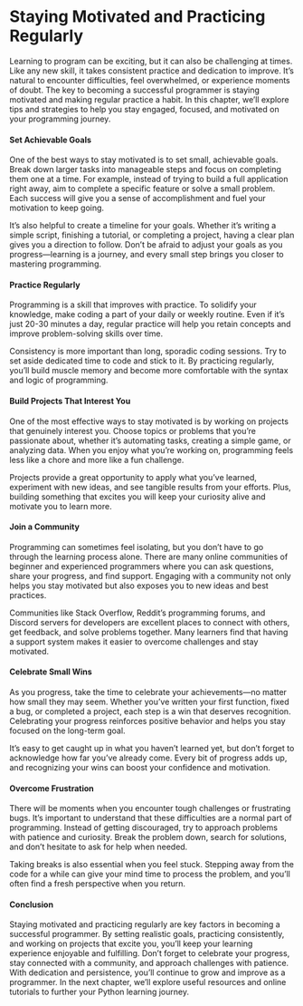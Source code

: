 # Staying Motivated and Practicing Regularly

Learning to program can be exciting, but it can also be challenging at times. Like any new skill, it takes consistent practice and dedication to improve. It’s natural to encounter difficulties, feel overwhelmed, or experience moments of doubt. The key to becoming a successful programmer is staying motivated and making regular practice a habit. In this chapter, we’ll explore tips and strategies to help you stay engaged, focused, and motivated on your programming journey.

#### Set Achievable Goals

One of the best ways to stay motivated is to set small, achievable goals. Break down larger tasks into manageable steps and focus on completing them one at a time. For example, instead of trying to build a full application right away, aim to complete a specific feature or solve a small problem. Each success will give you a sense of accomplishment and fuel your motivation to keep going.

It’s also helpful to create a timeline for your goals. Whether it’s writing a simple script, finishing a tutorial, or completing a project, having a clear plan gives you a direction to follow. Don’t be afraid to adjust your goals as you progress—learning is a journey, and every small step brings you closer to mastering programming.

#### Practice Regularly

Programming is a skill that improves with practice. To solidify your knowledge, make coding a part of your daily or weekly routine. Even if it’s just 20-30 minutes a day, regular practice will help you retain concepts and improve problem-solving skills over time.

Consistency is more important than long, sporadic coding sessions. Try to set aside dedicated time to code and stick to it. By practicing regularly, you’ll build muscle memory and become more comfortable with the syntax and logic of programming.

#### Build Projects That Interest You

One of the most effective ways to stay motivated is by working on projects that genuinely interest you. Choose topics or problems that you’re passionate about, whether it’s automating tasks, creating a simple game, or analyzing data. When you enjoy what you’re working on, programming feels less like a chore and more like a fun challenge.

Projects provide a great opportunity to apply what you’ve learned, experiment with new ideas, and see tangible results from your efforts. Plus, building something that excites you will keep your curiosity alive and motivate you to learn more.

#### Join a Community

Programming can sometimes feel isolating, but you don’t have to go through the learning process alone. There are many online communities of beginner and experienced programmers where you can ask questions, share your progress, and find support. Engaging with a community not only helps you stay motivated but also exposes you to new ideas and best practices.

Communities like Stack Overflow, Reddit’s programming forums, and Discord servers for developers are excellent places to connect with others, get feedback, and solve problems together. Many learners find that having a support system makes it easier to overcome challenges and stay motivated.

#### Celebrate Small Wins

As you progress, take the time to celebrate your achievements—no matter how small they may seem. Whether you’ve written your first function, fixed a bug, or completed a project, each step is a win that deserves recognition. Celebrating your progress reinforces positive behavior and helps you stay focused on the long-term goal.

It’s easy to get caught up in what you haven’t learned yet, but don’t forget to acknowledge how far you’ve already come. Every bit of progress adds up, and recognizing your wins can boost your confidence and motivation.

#### Overcome Frustration

There will be moments when you encounter tough challenges or frustrating bugs. It’s important to understand that these difficulties are a normal part of programming. Instead of getting discouraged, try to approach problems with patience and curiosity. Break the problem down, search for solutions, and don’t hesitate to ask for help when needed.

Taking breaks is also essential when you feel stuck. Stepping away from the code for a while can give your mind time to process the problem, and you’ll often find a fresh perspective when you return.

#### Conclusion

Staying motivated and practicing regularly are key factors in becoming a successful programmer. By setting realistic goals, practicing consistently, and working on projects that excite you, you’ll keep your learning experience enjoyable and fulfilling. Don’t forget to celebrate your progress, stay connected with a community, and approach challenges with patience. With dedication and persistence, you’ll continue to grow and improve as a programmer. In the next chapter, we’ll explore useful resources and online tutorials to further your Python learning journey.
